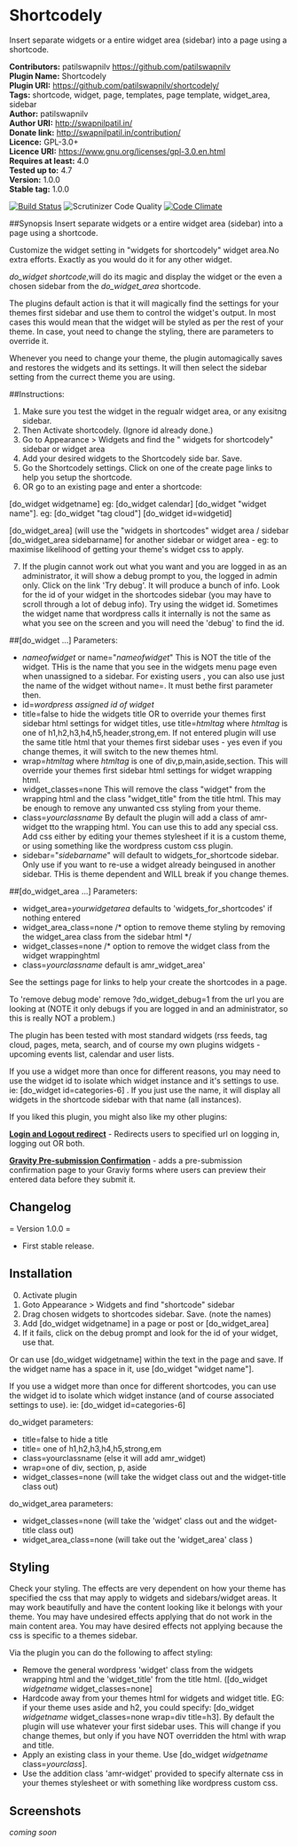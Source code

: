 # Shortcodely
Insert separate widgets or a entire widget area (sidebar) into a page using a shortcode.

**Contributors:** patilswapnilv <https://github.com/patilswapnilv>      
**Plugin Name:** Shortcodely           
**Plugin URI:** https://github.com/patilswapnilv/shortcodely/     
**Tags:** shortcode, widget, page, templates, page template, widget_area, sidebar            
**Author:** patilswapnilv           
**Author URI:** http://swapnilpatil.in/         
**Donate link:** http://swapnilpatil.in/contribution/       
**Licence:** GPL-3.0+            
**Licence URI:** https://www.gnu.org/licenses/gpl-3.0.en.html        
**Requires at least:** 4.0       
**Tested up to:** 4.7         
**Version:** 1.0.0            
**Stable tag:** 1.0.0            

[![Build Status](https://scrutinizer-ci.com/g/patilswapnilv/shortcodely/badges/build.png?b=master)](https://scrutinizer-ci.com/g/patilswapnilv/shortcodely/build-status/master)
 ![Scrutinizer Code Quality](https://scrutinizer-ci.com/g/patilswapnilv/shortcodely/badges/quality-score.png?b=master) [![Code Climate](https://codeclimate.com/github/patilswapnilv/shortcodely/badges/gpa.svg)](https://codeclimate.com/github/patilswapnilv/shortcodely)

##Synopsis
Insert separate widgets or a entire widget area (sidebar) into a page using a shortcode.

Customize the widget setting in "widgets for shortcodely" widget area.No extra efforts. Exactly as you would do it for any other widget.

 *do_widget shortcode*,will do its magic and display the widget or the even a chosen sidebar from the *do_widget_area* shortcode.

The plugins default action is that it will magically find the settings for your themes first sidebar and use them to control the widget's output.  In most cases this would mean that the widget will be styled as per the rest of your theme.  In case, yout need to change the styling, there are parameters to override it.

Whenever you need to change your theme, the plugin automagically saves and restores the widgets and its settings. It will then select the sidebar setting from the currect theme you are using.

##Instructions:

1. Make sure you test the widget in the regualr widget area, or any exisitng sidebar.
2. Then Activate shortcodely. (Ignore id already done.)
3. Go to Appearance > Widgets and find the " widgets for shortcodely" sidebar or widget area
4. Add your desired widgets to the Shortcodely side bar. Save.
5. Go the Shortcodely settings.  Click on one of the create page links to help you setup the shortcode.
6. OR go to an existing page and enter a shortcode:

 [do_widget widgetname]   eg: [do_widget calendar]
 [do_widget "widget name"].   eg: [do_widget "tag cloud"]
 [do_widget id=widgetid]

 [do_widget_area]  (will use the  "widgets in shortcodes" widget area / sidebar
 [do_widget_area sidebarname]  for another sidebar or widget area - eg: to maximise likelihood of getting your theme's widget css to apply.

7. If the plugin cannot work out what you want and you are logged in as an administrator, it will show a debug prompt to you, the logged in admin only.
Click on the link 'Try debug'.  It will produce a bunch of info. Look for the id of your widget in the shortcodes sidebar (you may have to scroll through a lot of debug info). Try using the widget id.   Sometimes the widget name that wordpress calls it internally is not the same as what you see on the screen and you will need the 'debug' to find the id.

##[do_widget ...] Parameters:

*  *nameofwidget* or name="*nameofwidget*"  This is NOT the title of the widget.  THis is the name that you see in the widgets menu page even when unassigned to a sidebar.  For existing users , you can also use just the name of the widget without name=.  It must bethe first parameter then.
*  id=*wordpress assigned id of widget*
*  title=false to hide the widgets title OR to override your themes first sidebar html settings for widget titles, use title=*htmltag* where *htmltag* is one of h1,h2,h3,h4,h5,header,strong,em.  If not entered plugin will use the same title html that your themes first sidebar uses - yes even if you change themes, it will switch to the new themes html.
*  wrap=*htmltag* where *htmltag* is one of div,p,main,aside,section.  This will override your themes first sidebar html settings for widget wrapping html.
*  widget_classes=none  This will remove the class "widget" from the wrapping html and the class "widget_title" from the title html.  This may be enough to remove any unwanted css styling from your theme.
*  class=*yourclassname*  By default the plugin will add a class of amr-widget tto the wrapping html.  You can use this to add any special css.  Add css either by editing your themes stylesheet if it is a custom theme, or using something like the wordpress custom css plugin.
*  sidebar="*sidebarname*"  will default to widgets_for_shortcode sidebar.  Only use if you want to re-use a widget already beingused in another sidebar.  THis is theme dependent and WILL break if you change themes.

##[do_widget_area ...] Parameters:

*  widget_area=*yourwidgetarea*  defaults to 'widgets_for_shortcodes' if nothing entered
*  widget_area_class=none    /* option to remove theme styling by removing the widget_area class from the sidebar html */
*  widget_classes=none     /* option to remove the widget class from the widget wrappinghtml
*  class=*yourclassname*   default is amr_widget_area'


See the settings page for links to help your create the shortcodes in a page.

To 'remove debug mode'
remove ?do_widget_debug=1 from the url you are looking at (NOTE it only debugs if you are logged in and an administrator, so this is really NOT a problem.)

The plugin has been tested with most standard widgets (rss feeds, tag cloud, pages, meta, search, and of course my own plugins widgets - upcoming events list, calendar and user lists.

If you use a widget more than once for different reasons, you may need to use the widget id to isolate which widget instance and it's settings to use.  ie: [do_widget id=categories-6] .  If you just use the name, it will display all widgets in the shortcode sidebar with that name (all instances).

If you liked this plugin, you might also like my other plugins:

[**Login and Logout redirect**](https://wordpress.org/plugins/login-and-logout-redirect/) - Redirects users to specified url on logging in, logging out OR both.

[**Gravity Pre-submission Confirmation**](https://wordpress.org/plugins/gravity-pre-submission-confirmation/) - adds a pre-submission confirmation page to your Graviy forms where users can preview their entered data before they submit it.

## Changelog
= Version 1.0.0 =
*  First stable release.

## Installation

0. Activate plugin
1. Goto Appearance > Widgets and find "shortcode" sidebar
1. Drag chosen widgets to shortcodes sidebar. Save. (note the names)
2. Add [do_widget widgetname] in a page or post  or [do_widget_area]
3. If it fails, click on the debug prompt and look for the id of your widget, use that.

Or  can use [do_widget widgetname] within the text in the page and save.  If the widget name has a space in it, use [do_widget "widget name"].

If you use a widget more than once for different shortcodes, you can use the widget id to isolate which widget instance (and of course associated settings to use).  ie: [do_widget id=categories-6]

do_widget parameters:

* title=false to hide a title
* title= one of h1,h2,h3,h4,h5,strong,em
* class=yourclassname  (else it will add amr_widget)
* wrap=one of div, section, p, aside
* widget_classes=none  (will take the widget class out and the widget-title class out)

do_widget_area parameters:

* widget_classes=none  (will take the 'widget' class out and the widget-title class out)
* widget_area_class=none (will take out the 'widget_area' class )

## Styling

Check your styling.  The effects are very dependent on how your theme has specified the css that may apply to widgets and sidebars/widget areas.  It may work beautifully and have the content looking like it belongs with your theme.
You may have undesired effects applying that do not work in the main content area.
You may have desired effects not applying because the css is specific to a themes sidebar.

Via the plugin you can do the following to affect styling:
* Remove the general wordpress 'widget' class from the widgets wrapping html and the 'widget_title' from the title html.  ([do_widget *widgetname* widget_classes=none]
* Hardcode away from your themes html for widgets and widget title.  EG: if your theme uses aside and h2, you could specify: [do_widget *widgetname* widget_classes=none wrap=div title=h3].  By default the plugin will use whatever your first sidebar uses.  This will change if you change themes, but only if you have NOT overridden the html with wrap and title.
* Apply an existing class in your theme.  Use [do_widget *widgetname* class=*yourclass*].
* Use the addition class 'amr-widget' provided to specify alternate css in your themes stylesheet or with something like wordpress custom css.




## Screenshots
*coming soon*
